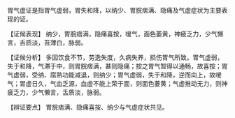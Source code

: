 胃气虚证是指胃气虚弱，胃失和降，以纳少、胃脘痞满、隐痛及气虚症状为主要表现的证。

【证候表现】
纳少，胃脘痞满，隐痛喜按，嗳气，面色萎黄，神疲乏力，少气懒言，舌质淡，苔薄白，脉弱。

【证候分析】
多因饮食不节，劳逸失度，久病失养，损伤胃气所致。胃气虚弱，失于和降，气滞于中，则胃脘痞满，甚则隐痛；按之胃气暂得以通畅，故喜按；胃气虚弱，受纳、腐熟功能减退，则纳少；胃气虚弱，失于和降，逆而向上，故嗳气；胃虚日久，气血乏源，血虚不能上荣于面，则面色萎黄；气虚推动无力，则神疲乏力，少气懒言，舌质淡，脉弱。

【辨证要点】
胃脘痞满、隐痛喜按、纳少与气虚症状共见。